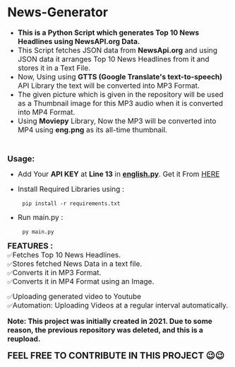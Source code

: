 <h1>News-Generator</h1>
   <ul>
        <li><span style="font-size:16px"><strong>This is a Python Script which generates Top 10 News Headlines using NewsAPI.org Data.</strong></span></li>
        <li><span style="font-size:16px">This Script fetches JSON data from <strong>NewsApi.org</strong> and using JSON data it arranges Top 10 News Headlines from it and stores it in a Text File.</span></li>
        <li><span style="font-size:16px">Now, Using using <strong>GTTS (Google Translate's text-to-speech)</strong> API Library the text will be converted into MP3 Format.</span></li>
        <li><span style="font-size:16px">The given picture which is given in the repository will be used as a Thumbnail image for this MP3 audio when it is converted into MP4 Format.</span></li>
        <li><span style="font-size:16px">Using <strong>Moviepy</strong> Library, Now the MP3 will be converted into MP4 using <strong>eng.png</strong> as its all-time thumbnail.</span></li>
    </ul>

   <p>&nbsp;</p>

   <p><strong><span style="font-size:18px">Usage:</span></strong></p>

   <ul>
        <li><span style="font-size:16px">Add Your <strong>API KEY</strong> at <strong>Line 13</strong> in <a href="https://github.com/rishabhraj1572/News-Generation-automation/blob/main/english.py"><strong>english.py</strong></a>. Get it From <a href="https://newsapi.org">HERE</a></span></li>
    </ul>

   <ul>
        <li><span style="font-size:16px">Install Required Libraries using :</span></li>
    </ul>

   <pre>
    <code class="language-python">pip install -r requirements.txt</code></pre>

   <ul>
        <li><span style="font-size:16px">Run main.py :</span></li>
    </ul>

   <pre>
    <code class="language-python">py main.py</code></pre>

   <p><span style="font-size:18px"><strong>FEATURES :</strong></span><br />
    ✅<span style="font-size:16px">Fetches Top 10 News Headlines.</span><br />
    ✅<span style="font-size:16px">Stores fetched News Data in a text file.</span><br />
    ✅<span style="font-size:16px">Converts it in MP3 Format.</span><br />
    ✅<span style="font-size:16px">Converts it in MP4 Format using an Image.</p>
    ✅<span style="font-size:16px">Uploading generated video to Youtube</span><br />
    ✅<span style="font-size:16px">Automation: Uploading Videos at a regular interval automatically.</p>

   <p><strong><span style="font-size:16px">Note: This project was initially created in 2021. Due to some reason, the previous repository was deleted, and this is a reupload.</span></strong></p>

   <strong><span style="font-size:20px">FEEL FREE TO CONTRIBUTE IN THIS PROJECT 😉😉</span></strong>
